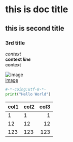 # this is doc title  
  
## this is second title

### 3rd title

*context*  
**context _line_**  
~~context~~  

![image](https://github.com/shiep18/EIS2020/blob/master/markdowncheatsheet.JPG)  
[image](https://github.com/shiep18/EIS2020/blob/master/markdowncheatsheet.JPG)

```python  
#-*-coing:utf-8-*-  
print("Hello World")  
```  

| col1 | col2 | col3 |  
|------|:-----|--------------------:|
| 1    | 1    | 1    |
| 12   | 12   | 12   |
| 123  | 123  | 123  |
